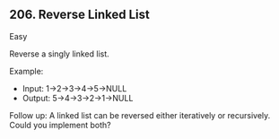 ## 206. Reverse Linked List
Easy

Reverse a singly linked list.

Example:

* Input: 1->2->3->4->5->NULL
* Output: 5->4->3->2->1->NULL

Follow up:
A linked list can be reversed either iteratively or recursively. Could you implement both?
